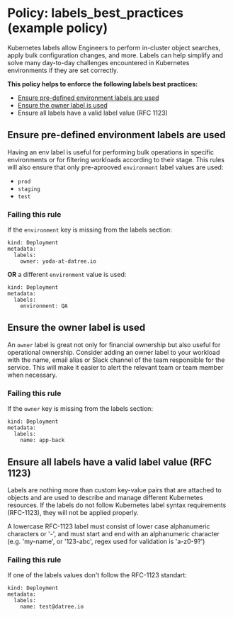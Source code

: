 # Policy: labels_best_practices (example policy)
Kubernetes labels allow Engineers to perform in-cluster object searches, apply bulk configuration changes, and more. Labels can help simplify and solve many day-to-day challenges encountered in Kubernetes environments if they are set correctly.  

__This policy helps to enforce the following labels best practices:__
* [Ensure pre-defined environment labels are used](#ensure-pre-defined-environment-labels-are-used)
* [Ensure the owner label is used](#ensure-the-owner-label-is-used)
* Ensure all labels have a valid label value (RFC 1123)

## Ensure pre-defined environment labels are used
Having an env label is useful for performing bulk operations in specific environments or for filtering workloads according to their stage. This rules will also ensure that only pre-aprooved `environment` label values are used:
* `prod`
* `staging`
* `test`

### Failing this rule
If the `environment` key is missing from the labels section:  
```
kind: Deployment
metadata:
  labels:
    owner: yoda-at-datree.io
```

__OR__ a different `environment` value is used:
```
kind: Deployment
metadata:
  labels:
    environment: QA
```

## Ensure the owner label is used
An `owner` label is great not only for financial ownership but also useful for operational ownership. Consider adding an owner label to your workload with the name, email alias or Slack channel of the team responsible for the service. This will make it easier to alert the relevant team or team member when necessary.

### Failing this rule
If the `owner` key is missing from the labels section:  
```
kind: Deployment
metadata:
  labels:
    name: app-back
```

## Ensure all labels have a valid label value (RFC 1123)
Labels are nothing more than custom key-value pairs that are attached to objects and are used to describe and manage different Kubernetes resources. If the labels do not follow Kubernetes label syntax requirements (RFC-1123), they will not be applied properly.  

A lowercase RFC-1123 label must consist of lower case alphanumeric characters or '-', and must start and end with an alphanumeric character (e.g. 'my-name', or '123-abc', regex used for validation is 'a-z0-9?')  

### Failing this rule
If one of the labels values don't follow the RFC-1123 standart:  
```
kind: Deployment
metadata:
  labels:
    name: test@datree.io
```

